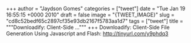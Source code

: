 
+++
author = "Jaydson Gomes"
categories = ["tweet"]
date = "Tue Jan 19 16:55:15 +0000 2010"
draft = false
image = "{TWEET_IMAGE}"
slug = "cd8c52bedf65c2897cf35e93db2167f5783aa1d7"
tags = ["tweet"]
title = """Downloadify: Client-Side ..."""
+++
Downloadify: Client-Side File Generation Using Javascript and Flash: http://tinyurl.com/y9phdq3
